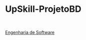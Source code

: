 # UpSkill-ProjetoBD
<br>

[Engenharia de Software](Engenharia_de_Software/Engenharia_de_Software.md)
